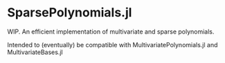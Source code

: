 # SparsePolynomials.jl

WIP. An efficient implementation of multivariate and sparse polynomials. 

Intended to (eventually) be compatible with MultivariatePolynomials.jl and MultivariateBases.jl 

